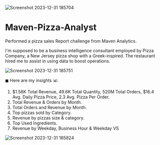 

![Screenshot 2023-12-31 185704](https://github.com/Modishivam/Maven-Pizza-Analyst/assets/37266063/25b02474-3f8b-46b2-956c-85638bfad5ea)
# Maven-Pizza-Analyst

Performed a pizza sales Report challenge from Maven Analytics.

I'm supposed to be a business intelligence consultant employed by Pizza Company, a New Jersey pizza shop with a Greek-inspired. The restaurant hired me to assist in using data to boost operations.

![Screenshot 2023-12-31 185751](https://github.com/Modishivam/Maven-Pizza-Analyst/assets/37266063/a1f4883e-ba54-46cf-9a61-971254d22e64)

◼ Here are my insights 📊:
1) $1.58K Total Revenue, 49.6K Total Quantity, 520M Total Orders, $16.4 Avg. Daily Pizza Price, 2.3 Avg. Pizza Per Order.
2) Total Revenue & Orders by Month.
3) Total Orders and Revenue by Month.
4) Top pizzas sold by Category.
5) Revenue by pizzas size & category.
6) Top Used Ingredients.
7) Revenue by Weekday, Business Hour & Weekday VS 

![Screenshot 2023-12-31 185824](https://github.com/Modishivam/Maven-Pizza-Analyst/assets/37266063/12f3496e-2370-49ed-b899-133a35452aa7)
